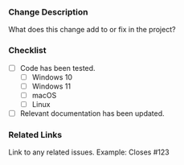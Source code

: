 ### Change Description

What does this change add to or fix in the project?

### Checklist

- [ ] Code has been tested.
    - [ ] Windows 10
    - [ ] Windows 11
    - [ ] macOS
    - [ ] Linux
- [ ] Relevant documentation has been updated.

### Related Links

Link to any related issues. Example: Closes #123
